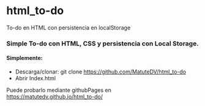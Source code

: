 # html_to-do
To-do en HTML con persistencia en localStorage

### Simple To-do con HTML, CSS y persistencia con Local Storage. 

#### Simplemente:
- Descarga/clonar: git clone https://github.com/MatuteDV/html_to-do
- Abrir Index.html

Puede probarlo mediante githubPages en https://matutedv.github.io/html_to-do/

